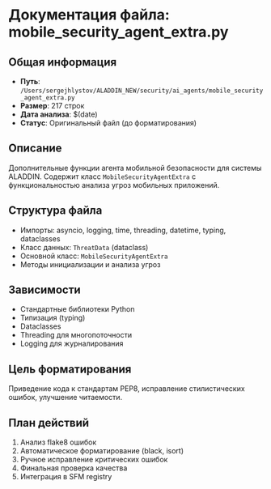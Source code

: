 # Документация файла: mobile_security_agent_extra.py

## Общая информация
- **Путь**: `/Users/sergejhlystov/ALADDIN_NEW/security/ai_agents/mobile_security_agent_extra.py`
- **Размер**: 217 строк
- **Дата анализа**: $(date)
- **Статус**: Оригинальный файл (до форматирования)

## Описание
Дополнительные функции агента мобильной безопасности для системы ALADDIN. Содержит класс `MobileSecurityAgentExtra` с функциональностью анализа угроз мобильных приложений.

## Структура файла
- Импорты: asyncio, logging, time, threading, datetime, typing, dataclasses
- Класс данных: `ThreatData` (dataclass)
- Основной класс: `MobileSecurityAgentExtra`
- Методы инициализации и анализа угроз

## Зависимости
- Стандартные библиотеки Python
- Типизация (typing)
- Dataclasses
- Threading для многопоточности
- Logging для журналирования

## Цель форматирования
Приведение кода к стандартам PEP8, исправление стилистических ошибок, улучшение читаемости.

## План действий
1. Анализ flake8 ошибок
2. Автоматическое форматирование (black, isort)
3. Ручное исправление критических ошибок
4. Финальная проверка качества
5. Интеграция в SFM registry
